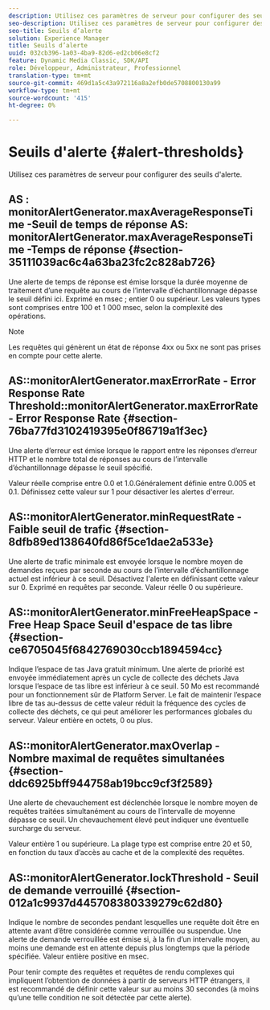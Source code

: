 ```yaml
---
description: Utilisez ces paramètres de serveur pour configurer des seuils d'alerte.
seo-description: Utilisez ces paramètres de serveur pour configurer des seuils d'alerte.
seo-title: Seuils d’alerte
solution: Experience Manager
title: Seuils d’alerte
uuid: 032cb396-1a03-4ba9-82d6-ed2cb06e8cf2
feature: Dynamic Media Classic, SDK/API
role: Développeur, Administrateur, Professionnel
translation-type: tm+mt
source-git-commit: 469d1a5c43a972116a8a2efb0de5708800130a99
workflow-type: tm+mt
source-wordcount: '415'
ht-degree: 0%

---
```



# Seuils d&#39;alerte {#alert-thresholds}

Utilisez ces paramètres de serveur pour configurer des seuils d&#39;alerte.

## AS : monitorAlertGenerator.maxAverageResponseTime -Seuil de temps de réponse AS: monitorAlertGenerator.maxAverageResponseTime -Temps de réponse {#section-35111039ac6c4a63ba23fc2c828ab726}

Une alerte de temps de réponse est émise lorsque la durée moyenne de traitement d’une requête au cours de l’intervalle d’échantillonnage dépasse le seuil défini ici. Exprimé en msec ; entier 0 ou supérieur. Les valeurs types sont comprises entre 100 et 1 000 msec, selon la complexité des opérations.

>[!NOTE]
>
>Les requêtes qui génèrent un état de réponse 4xx ou 5xx ne sont pas prises en compte pour cette alerte.

## AS::monitorAlertGenerator.maxErrorRate - Error Response Rate Threshold::monitorAlertGenerator.maxErrorRate - Error Response Rate {#section-76ba77fd3102419395e0f86719a1f3ec}

Une alerte d’erreur est émise lorsque le rapport entre les réponses d’erreur HTTP et le nombre total de réponses au cours de l’intervalle d’échantillonnage dépasse le seuil spécifié.

Valeur réelle comprise entre 0.0 et 1.0.Généralement définie entre 0.005 et 0.1. Définissez cette valeur sur 1 pour désactiver les alertes d&#39;erreur.

## AS::monitorAlertGenerator.minRequestRate - Faible seuil de trafic {#section-8dfb89ed138640fd86f5ce1dae2a533e}

Une alerte de trafic minimale est envoyée lorsque le nombre moyen de demandes reçues par seconde au cours de l’intervalle d’échantillonnage actuel est inférieur à ce seuil. Désactivez l&#39;alerte en définissant cette valeur sur 0. Exprimé en requêtes par seconde. Valeur réelle 0 ou supérieure.

## AS::monitorAlertGenerator.minFreeHeapSpace -Free Heap Space Seuil d&#39;espace de tas libre {#section-ce6705045f6842769030ccb1894594cc}

Indique l’espace de tas Java gratuit minimum. Une alerte de priorité est envoyée immédiatement après un cycle de collecte des déchets Java lorsque l’espace de tas libre est inférieur à ce seuil. 50 Mo est recommandé pour un fonctionnement sûr de Platform Server. Le fait de maintenir l’espace libre de tas au-dessus de cette valeur réduit la fréquence des cycles de collecte des déchets, ce qui peut améliorer les performances globales du serveur. Valeur entière en octets, 0 ou plus.

## AS::monitorAlertGenerator.maxOverlap - Nombre maximal de requêtes simultanées {#section-ddc6925bff944758ab19bcc9cf3f2589}

Une alerte de chevauchement est déclenchée lorsque le nombre moyen de requêtes traitées simultanément au cours de l’intervalle de moyenne dépasse ce seuil. Un chevauchement élevé peut indiquer une éventuelle surcharge du serveur.

Valeur entière 1 ou supérieure. La plage type est comprise entre 20 et 50, en fonction du taux d’accès au cache et de la complexité des requêtes.

## AS::monitorAlertGenerator.lockThreshold - Seuil de demande verrouillé {#section-012a1c9937d445708380339279c62d80}

Indique le nombre de secondes pendant lesquelles une requête doit être en attente avant d’être considérée comme verrouillée ou suspendue. Une alerte de demande verrouillée est émise si, à la fin d’un intervalle moyen, au moins une demande est en attente depuis plus longtemps que la période spécifiée. Valeur entière positive en msec.

Pour tenir compte des requêtes et requêtes de rendu complexes qui impliquent l’obtention de données à partir de serveurs HTTP étrangers, il est recommandé de définir cette valeur sur au moins 30 secondes (à moins qu’une telle condition ne soit détectée par cette alerte).
